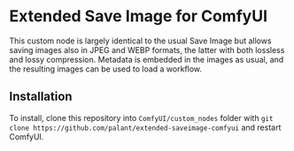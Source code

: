 # Extended Save Image for ComfyUI

This custom node is largely identical to the usual Save Image but allows saving images also in JPEG and WEBP formats, the latter with both lossless and lossy compression. Metadata is embedded in the images as usual, and the resulting images can be used to load a workflow.

## Installation

To install, clone this repository into `ComfyUI/custom_nodes` folder with `git clone https://github.com/palant/extended-saveimage-comfyui` and restart ComfyUI.
